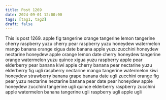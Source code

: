 ```yaml
---
title: Post 1269
date: 2024-09-01 12:00:00
tags: [tag1, tag2]
draft: false
---
```

This is post 1269.
apple
fig
tangerine
orange
tangerine
lemon
tangerine
cherry
raspberry
yuzu
cherry
pear
raspberry
yuzu
honeydew
watermelon
mango
banana
orange
xigua
date
banana
apple
yuzu
zucchini
honeydew
nectarine
honeydew
apple
orange
lemon
date
cherry
honeydew
tangerine
orange
watermelon
yuzu
quince
xigua
yuzu
raspberry
apple
pear
elderberry
pear
banana
kiwi
apple
cherry
banana
pear
nectarine
yuzu
elderberry
fig
ugli
raspberry
nectarine
mango
tangerine
watermelon
kiwi
honeydew
strawberry
banana
grape
banana
date
ugli
zucchini
orange
fig
pear
yuzu
nectarine
nectarine
banana
pear
date
pear
honeydew
apple
honeydew
zucchini
tangerine
ugli
quince
elderberry
raspberry
zucchini
apple
watermelon
banana
tangerine
ugli
raspberry
ugli
apple
ugli
